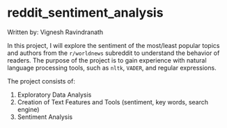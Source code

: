 # reddit_sentiment_analysis

Written by: Vignesh Ravindranath

In this project, I will explore the sentiment of the most/least popular topics and authors from the `r/worldnews` subreddit to understand the behavior of readers. 
The purpose of the project is to gain experience with natural language processing tools, such as `nltk`, `VADER`, and regular expressions.

The project consists of:

  1) Exploratory Data Analysis
  2) Creation of Text Features and Tools (sentiment, key words, search engine)
  3) Sentiment Analysis

